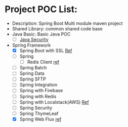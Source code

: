 # Project POC List:
- Description: Spring Boot Multi module maven project 
- Shared Library: common shared code base 
- Java Basic: Basic Java POC
  - [ ] [Java Security](https://github.com/mnhmilu/poc/tree/master/JavaSecurity#readme)
- Spring Framework
  - [X] Spring Boot with SSL [Ref](https://github.com/mnhmilu/poc-java/tree/master/SpringBootSSL#step-1-pre-pare-backend)
  - [ ] Spring 
    - [ ] Redis Client [ref](https://github.com/mnhmilu/poc-java/tree/master/Spring)
  - [ ] Spring Batch
  - [ ] Spring Data
  - [ ] Spring SFTP
  - [ ] Spring Integration
  - [ ] Spring with Firebase
  - [ ] Spring with Redis
  - [ ] Spring with Localstack(AWS) [Ref](https://github.com/mnhmilu/poc-java/tree/master/SpringBootLocalstack#poc-list)
  - [ ] Spring Security 
  - [ ] Spring ThymeLeaf
  - [X] Spring Web Flux [ref](https://github.com/mnhmilu/poc-java/tree/master/SpringWebFlux#readme)
